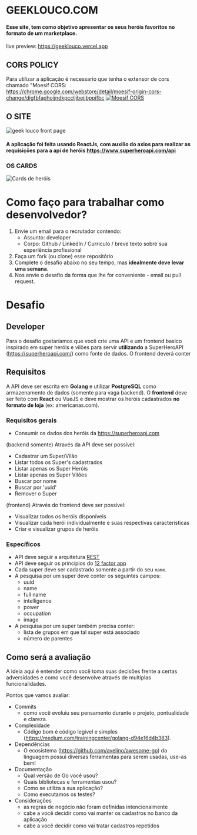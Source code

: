 # GEEKLOUCO.COM
#### Esse site, tem como objetivo apresentar os seus heróis favoritos no formato de um marketplace.
live preview: https://geeklouco.vercel.app

## CORS POLICY

Para utilizar a aplicação é necessario que tenha o extensor de cors chamado "Moesif CORS:
https://chrome.google.com/webstore/detail/moesif-origin-cors-change/digfbfaphojjndkpccljibejjbppifbc
[![Moesif CORS](https://user-images.githubusercontent.com/62522817/89653164-867dd200-d8be-11ea-8c30-8188ea6513f9.png)](https://chrome.google.com/webstore/detail/moesif-origin-cors-change/digfbfaphojjndkpccljibejjbppifbc)

## O SITE
![geek louco front page](https://uploaddeimagens.com.br/images/003/364/274/full/_-_1.png?1627958181)

#### A aplicação foi feita usando ReactJs, com auxilio do axios para realizar as requisições para a api de heróis https://www.superheroapi.com/api

### OS CARDS 
![Cards de heróis](https://uploaddeimagens.com.br/images/003/364/275/full/Captura_de_tela_de_2021-08-02_10-53-33.png?1627958432)























# Como faço para trabalhar como desenvolvedor?

1. Envie um email para o recrutador contendo:
    - Assunto: developer
    - Corpo: Github / LinkedIn / Curriculo / breve texto sobre sua experiência profissional
2. Faça um fork (ou clone) esse repositório
3. Complete o desafio abaixo no seu tempo, mas **idealmente deve levar uma semana**.
4. Nos envie o desafio da forma que lhe for conveniente - email ou pull request.

# Desafio
## Developer
Para o desafio gostaríamos que você crie uma API e um frontend basico inspirado em super heróis e vilões para servir **utilizando** a SuperHeroAPI (https://superheroapi.com/) como fonte de dados. O frontend deverá conter 

## Requisitos

A API deve ser escrita em **Golang** e utilizar **PostgreSQL** como armazenamento de dados (somente para vaga backend). O **frontend** deve ser feito com **React** ou VueJS e deve mostrar os heróis cadastrados **no formato de loja** (ex: americanas.com).

### Requisitos gerais
- Consumir os dados dos heróis da https://superheroapi.com

(backend somente) Através da API deve ser possível:
- Cadastrar um Super/Vilão
- Listar todos os Super's cadastrados
- Listar apenas os Super Heróis
- Listar apenas os Super Vilões
- Buscar por nome
- Buscar por 'uuid'
- Remover o Super

(frontend) Através do frontend deve ser possível:
- Visualizar todos os heróis disponíveis
- Visualizar cada herói individualmente e suas respectivas características
- Criar e visualizar grupos de heróis

### Específicos
- API deve seguir a arquitetura [REST](https://restfulapi.net/)
- API deve seguir os principios do [12 factor app](https://12factor.net/pt_br/)
- Cada super deve ser cadastrado somente a partir do seu `name`.
- A pesquisa por um super deve conter os seguintes campos:
    - uuid
    - name
    - full name
    - intelligence
    - power
    - occupation
    - image
- A pesquisa por um super também precisa conter:
    - lista de grupos em que tal super está associado
    - número de parentes

## Como será a avaliação

A ideia aqui é entender como você toma suas decisões frente a certas adversidades e como você desenvolve através de multiplas funcionalidades.

Pontos que vamos avaliar:
- Commits
    - como você evoluiu seu pensamento durante o projeto, pontualidade e clareza.
- Complexidade
    - Código bom é código legivel e simples (https://medium.com/trainingcenter/golang-d94e16d4b383).
- Dependências
    - O ecosistema (https://github.com/avelino/awesome-go) da linguagem possui diversas ferramentas para serem usadas, use-as bem!
- Documentação
    - Qual versão de Go você usou?
    - Quais bibliotecas e ferramentas usou?
    - Como se utiliza a sua aplicação?
    - Como executamos os testes?
- Considerações
    - as regras de negócio não foram definidas intencionalmente
    - cabe a você decidir como vai manter os cadastros no banco da aplicação
    - cabe a você decidir como vai tratar cadastros repetidos
